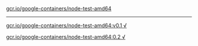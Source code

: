 [gcr.io/google-containers/node-test-amd64](https://hub.docker.com/r/anjia0532/google-containers.node-test-amd64/tags/) 

----
[gcr.io/google-containers/node-test-amd64:v0.1 √](https://hub.docker.com/r/anjia0532/google-containers.node-test-amd64/tags/)

[gcr.io/google-containers/node-test-amd64:0.2 √](https://hub.docker.com/r/anjia0532/google-containers.node-test-amd64/tags/)

